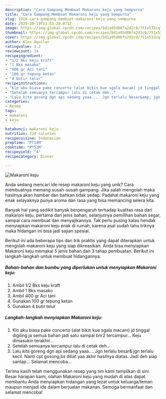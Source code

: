 ```yaml
---
description: "Cara Gampang Membuat Makaroni keju yang Sempurna"
title: "Cara Gampang Membuat Makaroni keju yang Sempurna"
slug: 1910-cara-gampang-membuat-makaroni-keju-yang-sempurna
date: 2020-10-19T11:53:20.871Z
image: https://img-global.cpcdn.com/recipes/bd1a95d86fa2d2c0/751x532cq70/makaroni-keju-foto-resep-utama.jpg
thumbnail: https://img-global.cpcdn.com/recipes/bd1a95d86fa2d2c0/751x532cq70/makaroni-keju-foto-resep-utama.jpg
cover: https://img-global.cpcdn.com/recipes/bd1a95d86fa2d2c0/751x532cq70/makaroni-keju-foto-resep-utama.jpg
author: Alex Aguilar
ratingvalue: 3.2
reviewcount: 14
recipeingredient:
- "1/2 Bks keju kraft"
- "1 Bks masako"
- "400 gr Aci tani"
- "100 gr tepung ketan"
- "4 butir telur"
recipeinstructions:
- "Klo aku biasa pake concerto (alat bikin kue sgala macam) jd tinggal digiling ja semua bahan jadi satu sampai bnr2 tercampur... Keju dimasukin terakhir..."
- "Setelah semuanya tercampur lalu di cetak deh.."
- "Lalu kita goreng dgn api sedang yaaa.... Jgn terlalu besar&amp; jgn terlalu kecil. Nanti cpt gosong,bs diliat yaa akhir hasilnya diatas. Jadi deh siap santap... Selamat mencoba..."
categories:
- Resep
tags:
- makaroni
- keju

katakunci: makaroni keju 
nutrition: 224 calories
recipecuisine: Indonesian
preptime: "PT14M"
cooktime: "PT52M"
recipeyield: "4"
recipecategory: Dinner

---
```



![Makaroni keju](https://img-global.cpcdn.com/recipes/bd1a95d86fa2d2c0/751x532cq70/makaroni-keju-foto-resep-utama.jpg)

Anda sedang mencari ide resep makaroni keju yang unik? Cara membuatnya memang susah-susah gampang. Jika salah mengolah maka hasilnya akan hambar dan bahkan tidak sedap. Padahal makaroni keju yang enak selayaknya punya aroma dan rasa yang bisa memancing selera kita.

Banyak hal yang sedikit banyak berpengaruh terhadap kualitas rasa dari makaroni keju, pertama dari jenis bahan, selanjutnya pemilihan bahan segar, sampai cara membuat dan menyajikannya. Tak perlu pusing kalau hendak menyiapkan makaroni keju enak di rumah, karena asal sudah tahu triknya maka hidangan ini bisa jadi sajian spesial.




Berikut ini ada beberapa tips dan trik praktis yang dapat diterapkan untuk mengolah makaroni keju yang siap dikreasikan. Anda bisa menyiapkan Makaroni keju memakai 5 jenis bahan dan 3 tahap pembuatan. Berikut ini langkah-langkah untuk membuat hidangannya.

<!--inarticleads1-->

##### Bahan-bahan dan bumbu yang diperlukan untuk menyiapkan Makaroni keju:

1. Ambil 1/2 Bks keju kraft
1. Ambil 1 Bks masako
1. Ambil 400 gr Aci tani
1. Gunakan 100 gr tepung ketan
1. Gunakan 4 butir telur




<!--inarticleads2-->

##### Langkah-langkah menyiapkan Makaroni keju:

1. Klo aku biasa pake concerto (alat bikin kue sgala macam) jd tinggal digiling ja semua bahan jadi satu sampai bnr2 tercampur... Keju dimasukin terakhir...
1. Setelah semuanya tercampur lalu di cetak deh..
1. Lalu kita goreng dgn api sedang yaaa.... Jgn terlalu besar&amp; jgn terlalu kecil. Nanti cpt gosong,bs diliat yaa akhir hasilnya diatas. Jadi deh siap santap... Selamat mencoba...




Terima kasih telah menggunakan resep yang tim kami tampilkan di sini. Besar harapan kami, olahan Makaroni keju yang mudah di atas dapat membantu Anda menyiapkan hidangan yang lezat untuk keluarga/teman maupun menjadi ide dalam berjualan makanan. Semoga bermanfaat dan selamat mencoba!
